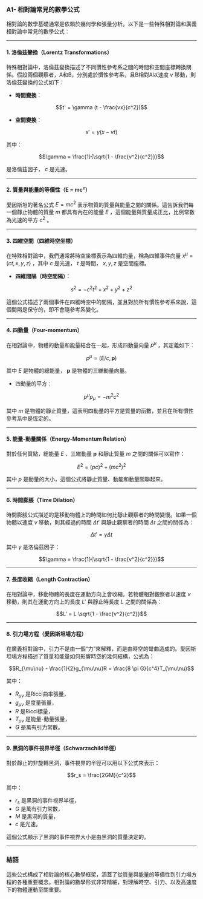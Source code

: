 ### A1- 相對論常見的數學公式

相對論的數學基礎通常是依賴於幾何學和張量分析。以下是一些特殊相對論和廣義相對論中常見的數學公式：

---

#### 1. **洛倫茲變換（Lorentz Transformations）**

特殊相對論中，洛倫茲變換描述了不同慣性參考系之間的時間和空間座標轉換關係。假設兩個觀察者，A和B，分別處於慣性參考系，且B相對A以速度  $`v`$  移動，則洛倫茲變換的公式如下：

- **時間變換**：
  
```math
t' = \gamma (t - \frac{vx}{c^2})
```

- **空間變換**：
  
```math
x' = \gamma (x - vt)
```

  其中：
  
```math
\gamma = \frac{1}{\sqrt{1 - \frac{v^2}{c^2}}}
```

  是洛倫茲因子， $`c`$  是光速。

---

#### 2. **質量與能量的等價性（E = mc²）**

愛因斯坦的著名公式  $`E = mc^2`$  表示物質的質量與能量之間的關係。這告訴我們每一個靜止物體的質量  $`m`$  都具有內在的能量  $`E`$ ，這個能量與質量成正比，比例常數為光速的平方  $`c^2`$ 。

---

#### 3. **四維空間（四維時空坐標）**

在特殊相對論中，我們通常將時空坐標表示為四維向量，稱為四維事件向量  $`x^\mu = (ct, x, y, z)`$ ，其中  $`c`$  是光速， $`t`$  是時間， $`x, y, z`$  是空間座標。

- **四維間隔（時空間隔）**：
  
```math
s^2 = -c^2 t^2 + x^2 + y^2 + z^2
```

  這個公式描述了兩個事件在四維時空中的間隔，並且對於所有慣性參考系來說，這個間隔是保守的，即不會隨參考系變化。

---

#### 4. **四動量（Four-momentum）**

在相對論中，物體的動量和能量結合在一起，形成四動量向量  $`p^\mu`$ ，其定義如下：


```math
p^\mu = (E/c, \mathbf{p})
```

其中  $`E`$  是物體的總能量， $`\mathbf{p}`$  是物體的三維動量向量。

- 四動量的平方：
  
```math
p^\mu p_\mu = -m^2 c^2
```

  其中  $`m`$  是物體的靜止質量，這表明四動量的平方是質量的函數，並且在所有慣性參考系中是恆定的。

---

#### 5. **能量-動量關係（Energy-Momentum Relation）**

對於任何質點，總能量  $`E`$ 、三維動量  $`\mathbf{p}`$  和靜止質量  $`m`$  之間的關係可以寫作：


```math
E^2 = (pc)^2 + (mc^2)^2
```

其中  $`p`$  是動量的大小，這個公式將靜止質量、動能和動量關聯起來。

---

#### 6. **時間膨脹（Time Dilation）**

時間膨脹公式描述的是移動物體上的時間如何比靜止觀察者的時間變慢。如果一個物體以速度  $`v`$  移動，則其經過的時間  $`\Delta t'`$  與靜止觀察者的時間  $`\Delta t`$  之間的關係為：


```math
\Delta t' = \gamma \Delta t
```

其中  $`\gamma`$  是洛倫茲因子：

```math
\gamma = \frac{1}{\sqrt{1 - \frac{v^2}{c^2}}}
```


---

#### 7. **長度收縮（Length Contraction）**

在相對論中，移動物體的長度在運動方向上會收縮。若物體相對觀察者以速度  $`v`$  移動，則其在運動方向上的長度  $`L'`$  與靜止時長度  $`L`$  之間的關係為：


```math
L' = L \sqrt{1 - \frac{v^2}{c^2}}
```


---

#### 8. **引力場方程（愛因斯坦場方程）**

在廣義相對論中，引力不是由一個“力”來解釋，而是由時空的彎曲造成的。愛因斯坦場方程描述了質量和能量如何影響時空的幾何結構，公式為：


```math
R_{\mu\nu} - \frac{1}{2}g_{\mu\nu}R = \frac{8 \pi G}{c^4}T_{\mu\nu}
```

其中：
-  $`R_{\mu\nu}`$  是Ricci曲率張量，
-  $`g_{\mu\nu}`$  是度量張量，
-  $`R`$  是Ricci標量，
-  $`T_{\mu\nu}`$  是能量-動量張量，
-  $`G`$  是萬有引力常數。

---

#### 9. **黑洞的事件視界半徑（Schwarzschild半徑）**

對於靜止的非旋轉黑洞，事件視界的半徑可以用以下公式來表示：


```math
r_s = \frac{2GM}{c^2}
```

其中：
-  $`r_s`$  是黑洞的事件視界半徑，
-  $`G`$  是萬有引力常數，
-  $`M`$  是黑洞的質量，
-  $`c`$  是光速。

這個公式顯示了黑洞的事件視界大小是由黑洞的質量決定的。

---

### 結語

這些公式構成了相對論的核心數學框架，涵蓋了從質量與能量的等價性到引力場方程的各種重要概念。相對論的數學形式非常精細，對理解時空、引力、以及高速度下的物體運動至關重要。